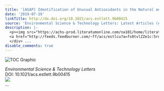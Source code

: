 ```yaml
---
title: '[ASAP] Identification of Unusual Antioxidants in the Natural and Built Environments'
date: '2019-07-19'
linkTitle: http://dx.doi.org/10.1021/acs.estlett.9b00415
source: 'Environmental Science & Technology Letters: Latest Articles (ACS Publications)'
description: |-
  <p><img src="https://achs-prod.literatumonline.com/na101/home/literatum/publisher/achs/journals/content/estlcu/0/estlcu.ahead-of-print/acs.estlett.9b00415/20190719/images/medium/ez-2019-00415w_0004.gif" alt="TOC Graphic"/></p><div><cite>Environmental Science & Technology Letters</cite></div><div>DOI: 10.1021/acs.estlett.9b00415</div><div class="feedflare">
  <a href="http://feeds.feedburner.com/~ff/acs/estlcu?a=fs0tvlZZe1c:5roB5QJUFVY:yIl2AUoC8zA"><img src="http://feeds.feedburner.com/~ff/acs/estlcu?d=yIl2AUoC8zA" border="0"></img></a>
  </div> ...
disable_comments: true
---
```

<p><img src="https://achs-prod.literatumonline.com/na101/home/literatum/publisher/achs/journals/content/estlcu/0/estlcu.ahead-of-print/acs.estlett.9b00415/20190719/images/medium/ez-2019-00415w_0004.gif" alt="TOC Graphic"/></p><div><cite>Environmental Science & Technology Letters</cite></div><div>DOI: 10.1021/acs.estlett.9b00415</div><div class="feedflare">
<a href="http://feeds.feedburner.com/~ff/acs/estlcu?a=fs0tvlZZe1c:5roB5QJUFVY:yIl2AUoC8zA"><img src="http://feeds.feedburner.com/~ff/acs/estlcu?d=yIl2AUoC8zA" border="0"></img></a>
</div> ...